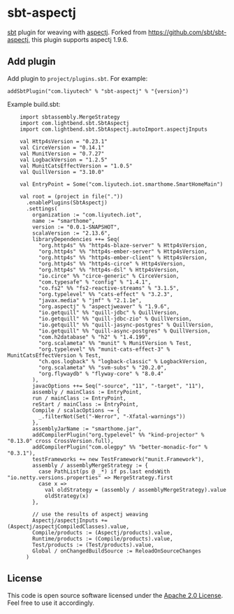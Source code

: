 sbt-aspectj
===========

[sbt] plugin for weaving with [aspectj]. Forked from https://github.com/sbt/sbt-aspectj, this plugin supports aspectj 1.9.6.

Add plugin
----------

Add plugin to `project/plugins.sbt`. For example:

    addSbtPlugin("com.liyutech" % "sbt-aspectj" % "{version}")



Example build.sbt:
    
```
    import sbtassembly.MergeStrategy
    import com.lightbend.sbt.SbtAspectj
    import com.lightbend.sbt.SbtAspectj.autoImport.aspectjInputs

    val Http4sVersion = "0.23.1"
    val CirceVersion = "0.14.1"
    val MunitVersion = "0.7.27"
    val LogbackVersion = "1.2.5"
    val MunitCatsEffectVersion = "1.0.5"
    val QuillVersion = "3.10.0"

    val EntryPoint = Some("com.liyutech.iot.smarthome.SmartHomeMain")

    val root = (project in file("."))
      .enablePlugins(SbtAspectj)
      .settings(
        organization := "com.liyutech.iot",
        name := "smarthome",
        version := "0.0.1-SNAPSHOT",
        scalaVersion := "2.13.6",
        libraryDependencies ++= Seq(
          "org.http4s" %% "http4s-blaze-server" % Http4sVersion,
          "org.http4s" %% "http4s-ember-server" % Http4sVersion,
          "org.http4s" %% "http4s-ember-client" % Http4sVersion,
          "org.http4s" %% "http4s-circe" % Http4sVersion,
          "org.http4s" %% "http4s-dsl" % Http4sVersion,
          "io.circe" %% "circe-generic" % CirceVersion,
          "com.typesafe" % "config" % "1.4.1",
          "co.fs2" %% "fs2-reactive-streams" % "3.1.5",
          "org.typelevel" %% "cats-effect" % "3.2.3",
          "javax.media" % "jmf" % "2.1.1e",
          "org.aspectj" % "aspectjweaver" % "1.9.6",
          "io.getquill" %% "quill-jdbc" % QuillVersion,
          "io.getquill" %% "quill-jdbc-zio" % QuillVersion,
          "io.getquill" %% "quill-jasync-postgres" % QuillVersion,
          "io.getquill" %% "quill-async-postgres" % QuillVersion,
          "com.h2database" % "h2" % "1.4.199",
          "org.scalameta" %% "munit" % MunitVersion % Test,
          "org.typelevel" %% "munit-cats-effect-3" % MunitCatsEffectVersion % Test,
          "ch.qos.logback" % "logback-classic" % LogbackVersion,
          "org.scalameta" %% "svm-subs" % "20.2.0",
          "org.flywaydb" % "flyway-core" % "8.0.4"
        ),
        javacOptions ++= Seq("-source", "11", "-target", "11"),
        assembly / mainClass := EntryPoint,
        run / mainClass := EntryPoint,
        reStart / mainClass := EntryPoint,
        Compile / scalacOptions ~= {
          _.filterNot(Set("-Werror", "-Xfatal-warnings"))
        },
        assemblyJarName := "smarthome.jar",
        addCompilerPlugin("org.typelevel" %% "kind-projector" % "0.13.0" cross CrossVersion.full),
        addCompilerPlugin("com.olegpy" %% "better-monadic-for" % "0.3.1"),
        testFrameworks += new TestFramework("munit.Framework"),
        assembly / assemblyMergeStrategy := {
          case PathList(ps @ _*) if ps.last endsWith "io.netty.versions.properties" => MergeStrategy.first
          case x =>
            val oldStrategy = (assembly / assemblyMergeStrategy).value
            oldStrategy(x)
        },

        // use the results of aspectj weaving
        Aspectj/aspectjInputs += (Aspectj/aspectjCompiledClasses).value,
        Compile/products := (Aspectj/products).value,
        Runtime/products := (Compile/products).value,
        Test/products := (Test/products).value,
        Global / onChangedBuildSource := ReloadOnSourceChanges
      )
```

License
-------

This code is open source software licensed under the [Apache 2.0 License][apache]. Feel free to use it accordingly.


[sbt]: https://github.com/sbt/sbt
[aspectj]: http://www.eclipse.org/aspectj
[releases]: https://github.com/sbt/sbt-aspectj/releases
[samples]: https://github.com/sbt/sbt-aspectj/tree/master/src/sbt-test
[cla]: https://www.lightbend.com/contribute/cla
[apache]: http://www.apache.org/licenses/LICENSE-2.0.html

